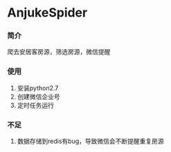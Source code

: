 # AnjukeSpider
### 简介
爬去安居客房源，筛选房源，微信提醒
### 使用
1. 安装python2.7
2. 创建微信企业号
3. 定时任务运行  
### 不足
1. 数据存储到redis有bug，导致微信会不断提醒重复房源



